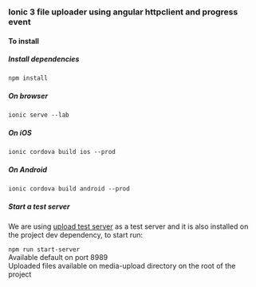 ### Ionic 3 file uploader using angular httpclient and progress event



#### To install
##### Install dependencies
```npm install```  

##### On browser  
```ionic serve --lab```  


##### On iOS
```ionic cordova build ios --prod ```  


##### On Android
```ionic cordova build android --prod```

##### Start a test server
We are using [upload test server](https://www.npmjs.com/package/upload-test-server) as a test server and it is also installed on the project dev dependency,
to start run:   

```npm run start-server```  
Available default on port 8989  
Uploaded files available on media-upload directory on the root of the project
